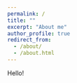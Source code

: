 ```yaml
---
permalink: /
title: ""
excerpt: "About me"
author_profile: true
redirect_from: 
  - /about/
  - /about.html
---
```


Hello!
